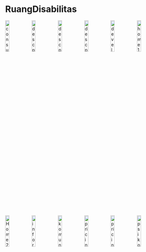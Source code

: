 # RuangDisabilitas

<img src="https://github.com/dellafitrialestari/ruang_disabilitas-fiks/assets/96574196/100acaf6-3356-4be8-8be0-8fd083c9bbe0" alt="consult" style="width: 16%">
<img src="https://github.com/dellafitrialestari/ruang_disabilitas-fiks/assets/96574196/4897a5da-1621-4e57-bcdb-f7e5b2683a9a" alt="desc psikolog(1)" style="width:16%">
<img src="https://github.com/dellafitrialestari/ruang_disabilitas-fiks/assets/96574196/be08761a-7b97-4397-810e-8c9ecd256aaa" alt="desc psikolog(2)" style="width:16%">
<img src="https://github.com/dellafitrialestari/ruang_disabilitas-fiks/assets/96574196/1d43b64c-3b0d-4393-9548-9bd1433e95b6" alt="desc psikolog" style="width:16%">
<img src="https://github.com/dellafitrialestari/ruang_disabilitas-fiks/assets/96574196/5756eee7-fd1f-4958-9826-a7b5b46cf1a6" alt="development video" style="width:16%">
<img src="https://github.com/dellafitrialestari/ruang_disabilitas-fiks/assets/96574196/f4662042-c00b-40dd-9c9d-c3661c2869e4" alt="home 1" style="width:16%">
<img src="https://github.com/dellafitrialestari/ruang_disabilitas-fiks/assets/96574196/9f62108f-9692-4821-b8f1-1d6cd69dca69" alt="Home 2" style="width:16%">
<img src="https://github.com/dellafitrialestari/ruang_disabilitas-fiks/assets/96574196/c7a23fec-e316-47c8-9295-0a2b815173c4" alt="informasi" style="width:16%">
<img src="https://github.com/dellafitrialestari/ruang_disabilitas-fiks/assets/96574196/a5f604be-c275-4e07-b5be-2ea6ddf7f41f" alt="komunitas" style="width:16%">
<img src="https://github.com/dellafitrialestari/ruang_disabilitas-fiks/assets/96574196/b5ae5777-e299-4faa-ba60-ff4062e778a7" alt="pricing(1)" style="width:16%">
<img src="https://github.com/dellafitrialestari/ruang_disabilitas-fiks/assets/96574196/bb670e9b-75fa-4bb4-b372-3ef6c8abe37b" alt="pricing" style="width:16%">
<img src="https://github.com/dellafitrialestari/ruang_disabilitas-fiks/assets/96574196/fd938a09-87c4-4966-8039-34903172e091" alt="psikolog-list" style="width:16%">
